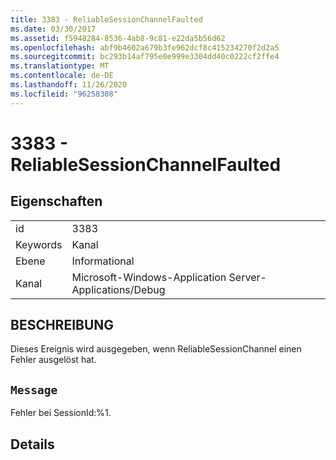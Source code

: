 ```yaml
---
title: 3383 - ReliableSessionChannelFaulted
ms.date: 03/30/2017
ms.assetid: f5948284-8536-4ab8-9c81-e22da5b56d62
ms.openlocfilehash: abf9b4602a679b3fe962dcf8c415234270f2d2a5
ms.sourcegitcommit: bc293b14af795e0e999e3304dd40c0222cf2ffe4
ms.translationtype: MT
ms.contentlocale: de-DE
ms.lasthandoff: 11/26/2020
ms.locfileid: "96258308"
---
```

# <a name="3383---reliablesessionchannelfaulted"></a>3383 - ReliableSessionChannelFaulted

## <a name="properties"></a>Eigenschaften  
  
|||  
|-|-|  
|id|3383|  
|Keywords|Kanal|  
|Ebene|Informational|  
|Kanal|Microsoft-Windows-Application Server-Applications/Debug|  
  
## <a name="description"></a>BESCHREIBUNG  

 Dieses Ereignis wird ausgegeben, wenn ReliableSessionChannel einen Fehler ausgelöst hat.  
  
## <a name="message"></a>`Message`  

 Fehler bei SessionId:%1.  
  
## <a name="details"></a>Details
